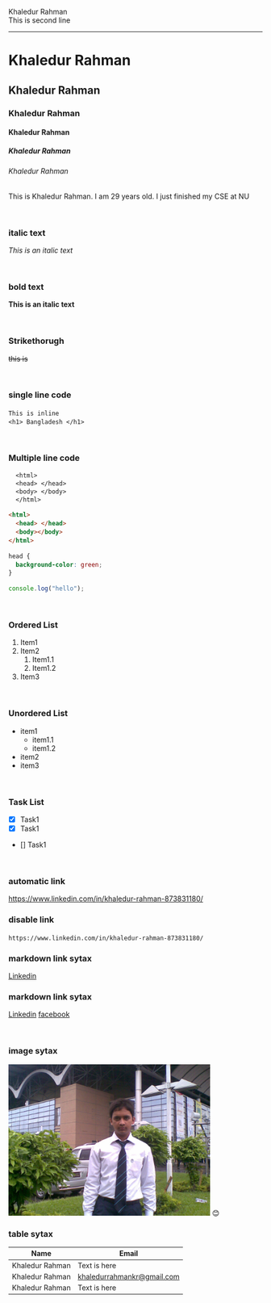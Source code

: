 <!--markdown tutorial-->

Khaledur Rahman<br/>
This is second line

---

# Khaledur Rahman

## Khaledur Rahman

### Khaledur Rahman

#### Khaledur Rahman

##### Khaledur Rahman

###### Khaledur Rahman

<p>This is Khaledur Rahman. I am 29 years old. I just finished my CSE at NU</p>

<br/>

### italic text

_This is an italic text_

<br/>

### bold text

**This is an italic text**

<br/>

### Strikethorugh

~~this is~~

<br/>

### single line code

`This is inline`  
`<h1> Bangladesh </h1>`

<br/>

### Multiple line code

```
  <html>
  <head> </head>
  <body> </body>
  </html>
```

```html
<html>
  <head> </head>
  <body></body>
</html>
```

```css
head {
  background-color: green;
}
```

```javascript
console.log("hello");
```

<br/>

### Ordered List

1. Item1
2. Item2
   1. Item1.1
   2. Item1.2
3. Item3

<br/>

### Unordered List

- item1
  - item1.1
  - item1.2
- item2
- item3

<br/>

### Task List

- [x] Task1
- [x] Task1
- [] Task1

<br/>

### automatic link

https://www.linkedin.com/in/khaledur-rahman-873831180/

### disable link

`https://www.linkedin.com/in/khaledur-rahman-873831180/`

### markdown link sytax

[Linkedin](https://www.linkedin.com/in/khaledur-rahman-873831180/)

### markdown link sytax

[Linkedin][linkedin]
[facebook][facebooklink]

<br/>

### image sytax

<!-- ![profile](./images/me.jpg) -->
<img src="./image/image.JPG" width="400" title="profile image"/>
😊

<br/>

### table sytax

| Name         | Email                  |
| ------------ | ---------------------- |
| Khaledur Rahman | Text is here           |
| Khaledur Rahman | khaledurrahmankr@gmail.com |
| Khaledur Rahman | Text is here           |

<!-- all link is here -->

[linkedin]: https://www.linkedin.com/in/khaledur-rahman-873831180/
[facebooklink]: https://www.facebook.com/khaledurrahmankr/
